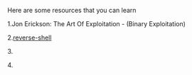 Here are some resources that you can learn

1.Jon Erickson: The Art Of Exploitation - (Binary Exploitation)

2.[reverse-shell](http://pentestmonkey.net/cheat-sheet/shells/reverse-shell-cheat-sheet)

3.[](https://github.com/swisskyrepo/PayloadsAllTheThings)

4.[](https://github.com/LunaM00n)
